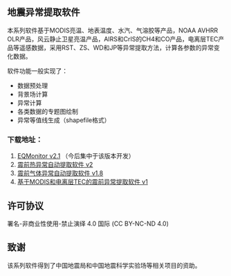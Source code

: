 ## 地震异常提取软件

本系列软件基于MODIS亮温、地表温度、水汽、气溶胶等产品，NOAA AVHRR OLR产品，风云静止卫星亮温产品，AIRS和CrIS的CH4和CO产品，电离层TEC产品等遥感数据，采用RST、ZS、WD和JP等异常提取方法，计算各参数的异常变化数据。

软件功能一般实现了：
* 数据预处理
* 背景场计算
* 异常计算
* 各类数据的专题图绘制
* 异常等值线生成（shapefile格式）

### 下载地址：
1. [EQMonitor v2.1](https://zenodo.org/record/4470273) （今后集中于该版本开发）
1. [震前热异常自动提取软件 v2](https://zenodo.org/record/4470161)
2. [震前气体异常自动提取软件 v1.8](https://zenodo.org/record/4470249)
3. [基于MODIS和电离层TEC的震前异常提取软件 v1](https://zenodo.org/record/4470223)

## 许可协议

署名-非商业性使用-禁止演绎 4.0 国际 (CC BY-NC-ND 4.0) 

## 致谢
该系列软件得到了中国地震局和中国地震科学实验场等相关项目的资助。

